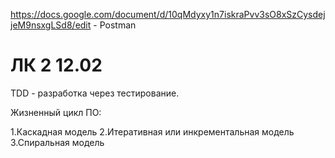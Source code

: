 https://docs.google.com/document/d/10qMdyxy1n7iskraPvv3sO8xSzCysdejjeM9nsxgLSd8/edit - Postman

# ЛК 2 12.02

TDD - разработка через тестирование. 

Жизненный цикл ПО:

1.Каскадная модель
2.Итеративная или инкрементальная модель
3.Спиральная модель
